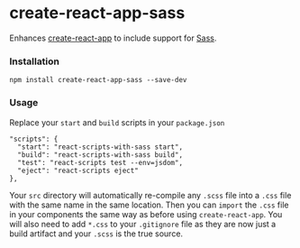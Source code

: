 # create-react-app-sass

Enhances [create-react-app](https://github.com/facebookincubator/create-react-app) to include support for [Sass](http://sass-lang.com/).

### Installation

```
npm install create-react-app-sass --save-dev
```

### Usage

Replace your `start` and `build` scripts in your `package.json`

```
"scripts": {
  "start": "react-scripts-with-sass start",
  "build": "react-scripts-with-sass build",
  "test": "react-scripts test --env=jsdom",
  "eject": "react-scripts eject"
},
```

Your `src` directory will automatically re-compile any `.scss` file into a `.css` file with the same name in the same location. Then you can `import` the `.css` file in your components the same way as before using `create-react-app`. You will also need to add `*.css` to your `.gitignore` file as they are now just a build artifact and your `.scss` is the true source.
